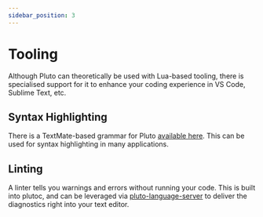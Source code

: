 ```yaml
---
sidebar_position: 3
---
```


# Tooling
Although Pluto can theoretically be used with Lua-based tooling, there is specialised support for it to enhance your coding experience in VS Code, Sublime Text, etc.

## Syntax Highlighting

There is a TextMate-based grammar for Pluto [available here](https://github.com/PlutoLang/Syntax-Highlighting). This can be used for syntax highlighting in many applications.

## Linting

A linter tells you warnings and errors without running your code. This is built into plutoc, and can be leveraged via [pluto-language-server](https://github.com/PlutoLang/pluto-language-server) to deliver the diagnostics right into your text editor.
